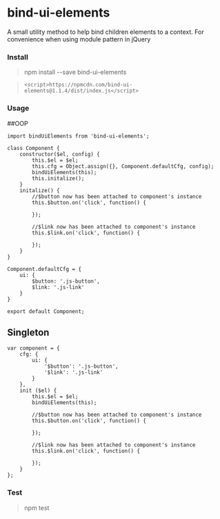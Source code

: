 bind-ui-elements
================

A small utility method to help bind children elements to a context. For convenience when using module pattern in jQuery

### Install
> npm install --save bind-ui-elements

> `<script>https://npmcdn.com/bind-ui-elements@1.1.4/dist/index.js</script>`
### Usage

##OOP
```
import bindUiElements from 'bind-ui-elements';

class Component {
    constructor($el, config) {
        this.$el = $el;
        this.cfg = Object.assign({}, Component.defaultCfg, config);
        bindUiElements(this);
        this.initalize();
    }
    initalize() {
        //$button now has been attached to component's instance
        this.$button.on('click', function() {

        });

        //$link now has been attached to component's instance
        this.$link.on('click', function() {

        });
    }
}

Component.defaultCfg = {
    ui: {
        $button: '.js-button',
        $link: '.js-link'
    }
}

export default Component;
```
## Singleton

```
var component = {
    cfg: {
        ui: {
            '$button': '.js-button',
            '$link': '.js-link'
        }
    },
    init ($el) {
        this.$el = $el;
        bindUiElements(this);

        //$button now has been attached to component's instance
        this.$button.on('click', function() {

        });

        //$link now has been attached to component's instance
        this.$link.on('click', function() {

        });
    }
};
```

### Test
> npm test
